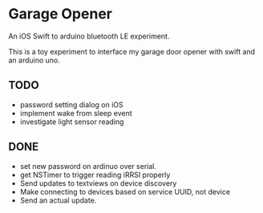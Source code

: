 
Garage Opener
=============

An iOS Swift to arduino bluetooth LE experiment.

This is a toy experiment to interface my garage door opener with swift and an arduino uno.

## TODO
* password setting dialog on iOS 
* implement wake from sleep event
* investigate light sensor reading

## DONE
* set new password on ardinuo over serial.
* get NSTimer to trigger reading iRRSI properly
* Send updates to textviews on device discovery
* Make connecting to devices based on service UUID, not device
* Send an actual update.
